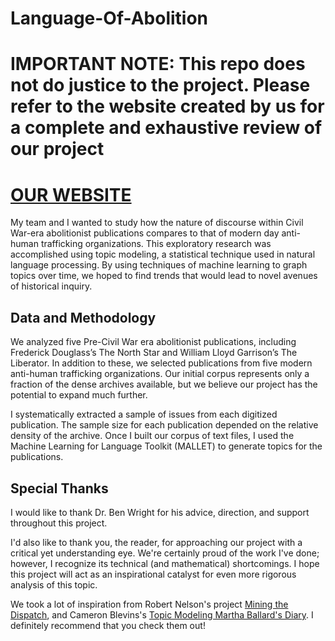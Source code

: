 # Language-Of-Abolition

# IMPORTANT NOTE: This repo does not do justice to the project. Please refer to the website created by us for a complete and exhaustive review of our project

# [OUR WEBSITE](https://cometsagainstslave.wixsite.com/temoc)

My team and I wanted to study how the nature of discourse within Civil War-era abolitionist publications compares to that of modern day anti-human trafficking organizations. This exploratory research was accomplished using topic modeling, a statistical technique used in natural language processing. By using techniques of machine learning to graph topics over time, we hoped to find trends that would lead to novel avenues of historical inquiry.

## Data and Methodology

We analyzed five Pre-Civil War era abolitionist publications, including Frederick Douglass’s The North Star and William Lloyd Garrison’s The Liberator. In addition to these, we selected publications from five modern anti-human trafficking organizations. Our initial corpus represents only a fraction of the dense archives available, but we believe our project has the potential to expand much further.

I systematically extracted a sample of issues from each digitized publication. The sample size for each publication depended on the relative density of the archive. Once I built our corpus of text files, I used the Machine Learning for Language Toolkit (MALLET) to generate topics for the publications. 

## Special Thanks

I would like to thank Dr. Ben Wright for his advice, direction, and support throughout this project.

I'd also like to thank you, the reader, for approaching our project with a critical yet understanding eye. We're certainly proud of the work I've done; however, I recognize its technical (and mathematical) shortcomings. I hope this project will act as an inspirational catalyst for even more rigorous analysis of this topic.

We took a lot of inspiration from Robert Nelson's project [Mining the Dispatch](http://dsl.richmond.edu/dispatch/pages/home), and Cameron Blevins's [Topic Modeling Martha Ballard's Diary](http://www.cameronblevins.org/posts/topic-modeling-martha-ballards-diary/). I definitely recommend that you check them out!


